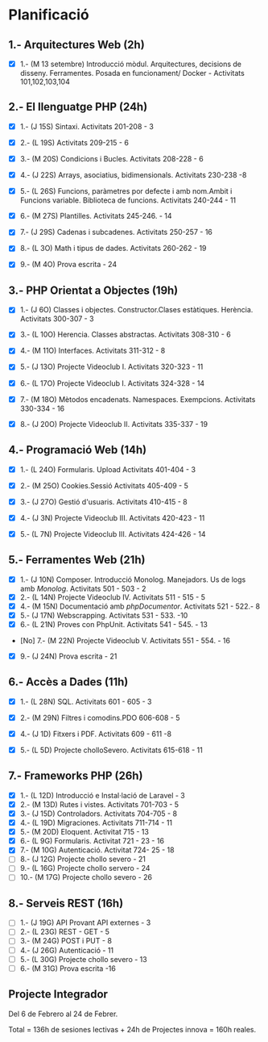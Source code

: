 # Planificació

## 1.- Arquitectures Web (2h)

- [X] 1.- (M 13 setembre) Introducció mòdul. Arquitectures, decisions de disseny. Ferramentes. Posada en funcionament/ Docker - Activitats 101,102,103,104


## 2.- El llenguatge PHP (24h)

- [X] 1.- (J 15S) Sintaxi. Activitats 201-208 - 3
- [X] 2.- (L 19S) Activitats 209-215 - 6 
- [X] 3.- (M 20S) Condicions i Bucles. Activitats 208-228 - 6
- [X] 4.- (J 22S) Arrays, asociatius, bidimensionals. Activitats 230-238 -8
- [X] 5.- (L 26S) Funcions, paràmetres por defecte i amb nom.Ambit i Funcions variable. Biblioteca de funcions. Activitats 240-244 - 11
- [X] 6.- (M 27S) Plantilles. Activitats 245-246. - 14
- [X] 7.- (J 29S) Cadenas i subcadenes. Activitats 250-257 - 16
- [X] 8.- (L 3O) Math i tipus de dades. Activitats 260-262 - 19
- [X] 9.- (M 4O) Prova escrita - 24


## 3.- PHP Orientat a Objectes (19h)

- [X] 1.- (J 6O) Classes i objectes. Constructor.Clases estàtiques. Herència. Activitats 300-307 - 3
- [X] 3.- (L 10O) Herencia. Classes abstractas. Activitats 308-310 - 6
- [X] 4.- (M 11O) Interfaces. Activitats 311-312 - 8
- [X] 5.- (J 13O) Projecte Videoclub I. Activitats 320-323 - 11
- [X] 6.- (L 17O) Projecte Videoclub I. Activitats 324-328 - 14
- [X] 7.- (M 18O) Mètodos encadenats. Namespaces. Exempcions. Activitats 330-334  - 16
- [X] 8.- (J 20O) Projecte Videoclub II. Activitats 335-337 - 19


## 4.- Programació Web (14h)

- [X] 1.- (L 24O) Formularis. Upload Activitats 401-404 - 3
- [X] 2.- (M 25O) Cookies.Sessió Activitats 405-409 - 5
- [X] 3.- (J 27O) Gestió d'usuaris. Activitats 410-415 - 8
- [X] 4.- (J 3N) Projecte Videoclub III. Activitats 420-423 - 11 
- [X] 5.- (L 7N) Projecte Videoclub III. Activitats 424-426 - 14


## 5.- Ferramentes Web (21h)

- [X] 1.- (J 10N) Composer. Introducció Monolog.  Manejadors. Us de logs amb *Monolog*. Activitats 501 - 503 - 2
- [X] 2.- (L 14N) Projecte Videoclub IV. Activitats 511 - 515 - 5
- [X] 4.- (M 15N) Documentació amb *phpDocumentor*. Activitats 521 - 522.- 8
- [X] 5.- (J 17N) Webscrapping. Activitats 531 - 533. -10
- [X] 6.- (L 21N) Proves con PhpUnit. Activitats 541 - 545. - 13 
- [No] 7.- (M 22N) Projecte Videoclub V. Activitats 551 - 554. - 16
- [X] 9.- (J 24N) Prova escrita - 21

## 6.- Accès a Dades (11h)

- [X] 1.- (L 28N) SQL. Activitats 601 - 605 - 3
- [X] 2.- (M 29N) Filtres i comodins.PDO 606-608 - 5
- [X] 4.- (J 1D) Fitxers i PDF. Activitats 609 - 611 -8
- [X] 5.- (L 5D) Projecte cholloSevero. Activitats 615-618 - 11


## 7.- Frameworks PHP (26h)

- [X] 1.- (L 12D) Introducció e Instal·lació de Laravel - 3 
- [X] 2.- (M 13D) Rutes i vistes. Activitats 701-703 - 5
- [X] 3.- (J 15D) Controladors. Activitats 704-705 - 8
- [X] 4.- (L 19D) Migraciones. Activitats 711-714 - 11
- [X] 5.- (M 20D) Eloquent. Activitat 715 - 13 
- [X] 6.- (L 9G) Formularis. Activitat 721 - 23 - 16 
- [X] 7.- (M 10G) Autenticació. Activitat 724- 25 - 18  
- [ ] 8.- (J 12G) Projecte chollo severo  - 21 
- [ ] 9.- (L 16G) Projecte chollo servero - 24
- [ ] 10.- (M 17G) Projecte chollo severo - 26
 
## 8.- Serveis REST (16h)

- [ ] 1.- (J 19G) API Provant API externes  - 3
- [ ] 2.- (L 23G) REST - GET  - 5
- [ ] 3.- (M 24G) POST i PUT - 8
- [ ] 4.- (J 26G) Autenticació - 11 
- [ ] 5.- (L 30G) Projecte chollo severo - 13 
- [ ] 6.- (M 31G) Prova escrita -16

## Projecte Integrador

Del 6 de Febrero al 24 de Febrer.

Total = 136h de sesiones lectivas + 24h de Projectes innova = 160h reales.
